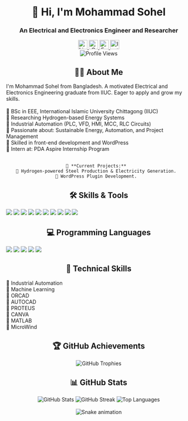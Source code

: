 <div align="center">   
  <h1 class="animated-text" align="center"> 🚀 Hi, I'm Mohammad Sohel </h1>
  <h3 align="center"> An Electrical and Electronics Engineer and Researcher</h3>



  <div align="center">  
    <a href="https://linkedin.com/in/mohammad-sohel-94785421b/">
      <img src="https://img.shields.io/static/v1?message=LinkedIn&logo=linkedin&label=&color=0077B5&logoColor=white&labelColor=&style=for-the-badge" height="25" alt="LinkedIn" />
    </a>  
    <a href="mailto:sohel201008@gmail.com">
      <img src="https://img.shields.io/static/v1?message=Gmail&logo=gmail&label=&color=D14836&logoColor=white&labelColor=&style=for-the-badge" height="25" alt="Gmail" />
    </a>  
    <a href="https://www.facebook.com/sohel.uddin.98284">
      <img src="https://img.shields.io/static/v1?message=Facebook&logo=facebook&label=&color=3b5998&logoColor=white&labelColor=&style=for-the-badge" height="25" alt="Facebook" />
    </a>
    <a href="https://www.instagram.com/sohel.uddin.98284/">
      <img src="https://img.shields.io/static/v1?message=Instagram&logo=instagram&label=&color=e4405f&logoColor=white&labelColor=&style=for-the-badge" height="25" alt="Instagram" />
    </a>
  </div>  

  <div align="center">  
    <img src="https://visitor-badge.laobi.icu/badge?page_id=sohelmd0188.sohelmd0188" alt="Profile Views" />  
  </div>  

  <h2>👩‍💻 About Me</h2>

  <p align="left">
    I'm Mohammad Sohel from Bangladesh. A motivated Electrical and Electronics Engineering graduate from IIUC. Eager to apply and grow my skills. <br><br>
    🔹 BSc in EEE, International Islamic University Chittagong (IIUC) <br>  
    🔹 Researching Hydrogen-based Energy Systems <br>  
    🔹 Industrial Automation (PLC, VFD, HMI, MCC, RLC Circuits) <br>   
    🔹 Passionate about: Sustainable Energy, Automation, and Project Management <br>  
    🔹 Skilled in front-end development and WordPress <br>
    🔹 Intern at: PDA Aspire Internship Program <br><br>  

    🌱 **Current Projects:**  
    🔹 Hydrogen-powered Steel Production & Electricity Generation.  
    🔹 WordPress Plugin Development.  
  </p>  

  <h2>🛠 Skills & Tools</h2>

  <div align="left">    
    <img src="https://img.shields.io/badge/PLC-FFA500?style=for-the-badge&logo=siemens&logoColor=white" />    
    <img src="https://img.shields.io/badge/VFD-FF5722?style=for-the-badge&logo=automation&logoColor=white" />  
    <img src="https://img.shields.io/badge/HMI-4CAF50?style=for-the-badge&logo=industrial&logoColor=white" />  
    <img src="https://img.shields.io/badge/RLC-008080?style=for-the-badge&logo=electronics&logoColor=white" />  
    <img src="https://img.shields.io/badge/MCC-FF5733?style=for-the-badge&logo=engineering&logoColor=white" />  
    <img src="https://img.shields.io/badge/WordPress-21759B?style=for-the-badge&logo=wordpress&logoColor=white" />
    <img src="https://img.shields.io/badge/Arduino IDE-00979D?style=for-the-badge&logo=arduino&logoColor=white" />  
    <img src="https://img.shields.io/badge/MS Word-2B579A?style=for-the-badge&logo=microsoftword&logoColor=white" />  
    <img src="https://img.shields.io/badge/Excel-217346?style=for-the-badge&logo=microsoftexcel&logoColor=white" />  
    <img src="https://img.shields.io/badge/PowerPoint-B7472A?style=for-the-badge&logo=microsoftpowerpoint&logoColor=white" />  
  </div>  

  <h2>💻 Programming Languages</h2>  

  <div align="left">  
    <img src="https://img.shields.io/badge/Ladder Logic-FFA500?style=for-the-badge&logo=engineering&logoColor=white" />  
    <img src="https://img.shields.io/badge/MATLAB-0076A8?style=for-the-badge&logo=mathworks&logoColor=white" />  
    <img src="https://img.shields.io/badge/Python-3776AB?style=for-the-badge&logo=python&logoColor=white" />  
    <img src="https://img.shields.io/badge/HTML-E34F26?style=for-the-badge&logo=html5&logoColor=white" />  
    <img src="https://img.shields.io/badge/CSS-1572B6?style=for-the-badge&logo=css3&logoColor=white" />  
  </div>  

  <h2>🔧 Technical Skills</h2>  

  <div align="left">  
    🔹 Industrial Automation<br>
    🔹 Machine Learning<br>
    🔹 ORCAD<br>
    🔹 AUTOCAD<br>
    🔹 PROTEUS<br>
    🔹 CANVA<br>
    🔹 MATLAB<br>
    🔹 MicroWind  
  </div>  

  <h2>🏆 GitHub Achievements</h2>  

  <div align="center">  
    <img src="https://github-profile-trophy.vercel.app/?username=sohelmd0188&theme=radical&no-bg=true&no-frame=true" alt="GitHub Trophies" />  
  </div>  

  <h2>📊 GitHub Stats</h2>  

  <div align="center">  
    <img src="https://github-readme-stats.vercel.app/api?username=sohelmd0188&show_icons=true&theme=radical" alt="GitHub Stats" />  
    <img src="https://github-readme-streak-stats.herokuapp.com/?user=sohelmd0188&theme=radical" alt="GitHub Streak" />  
    <img src="https://github-readme-stats.vercel.app/api/top-langs/?username=sohelmd0188&layout=compact&theme=radical" alt="Top Languages" />  
  </div>

  <br clear="both">

<img src="https://raw.githubusercontent.com/sohelmd0188/sohelmd0188/output/snake.svg" alt="Snake animation" />


